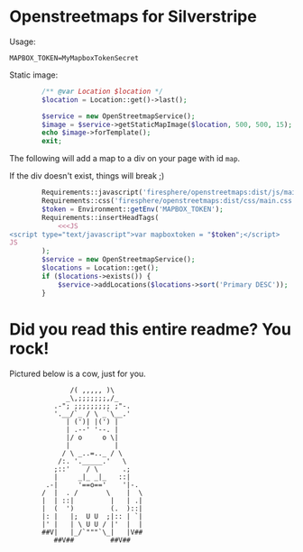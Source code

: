 # Openstreetmaps for Silverstripe

Usage:

```dotenv
MAPBOX_TOKEN=MyMapboxTokenSecret
```

Static image:

```php
        /** @var Location $location */
        $location = Location::get()->last();

        $service = new OpenStreetmapService();
        $image = $service->getStaticMapImage($location, 500, 500, 15);
        echo $image->forTemplate();
        exit;

```

The following will add a map to a div on your page with id `map`.

If the div doesn't exist, things will break ;)

```php
        Requirements::javascript('firesphere/openstreetmaps:dist/js/main.js');
        Requirements::css('firesphere/openstreetmaps:dist/css/main.css');
        $token = Environment::getEnv('MAPBOX_TOKEN');
        Requirements::insertHeadTags(
            <<<JS
<script type="text/javascript">var mapboxtoken = "$token";</script>
JS
        );
        $service = new OpenStreetmapService();
        $locations = Location::get();
        if ($locations->exists()) {
            $service->addLocations($locations->sort('Primary DESC'));
        }

```

# Did you read this entire readme? You rock!

Pictured below is a cow, just for you.

```
               /( ,,,,, )\
              _\,;;;;;;;,/_
           .-"; ;;;;;;;;; ;"-.
           '.__/`_ / \ _`\__.'
              | (')| |(') |
              | .--' '--. |
              |/ o     o \|
              |           |
             / \ _..=.._ / \
            /:. '._____.'   \
           ;::'    / \      .;
           |     _|_ _|_   ::|
         .-|     '==o=='    '|-.
        /  |  . /       \    |  \
        |  | ::|         |   | .|
        |  (  ')         (.  )::|
        |: |   |;  U U  ;|:: | `|
        |' |   | \ U U / |'  |  |
        ##V|   |_/`"""`\_|   |V##
           ##V##         ##V##
```
